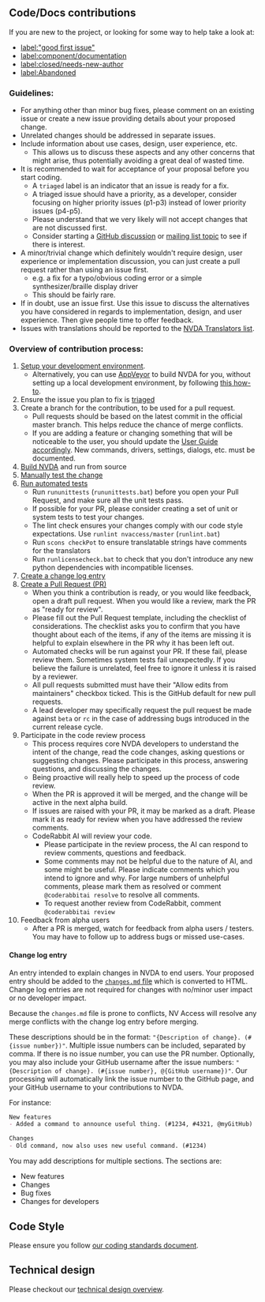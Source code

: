 ## Code/Docs contributions

If you are new to the project, or looking for some way to help take a look at:
- [label:"good first issue"](https://github.com/nvaccess/nvda/issues?q=label%3A%22good+first+issue%22)
- [label:component/documentation](https://github.com/nvaccess/nvda/issues?q=label%3Acomponent%2Fdocumentation)
- [label:closed/needs-new-author](https://github.com/nvaccess/nvda/issues?q=label%3Aclosed%2Fneeds-new-author)
- [label:Abandoned](https://github.com/nvaccess/nvda/issues?q=label%3AAbandoned)

### Guidelines:
- For anything other than minor bug fixes, please comment on an existing issue or create a new issue providing details about your proposed change.
- Unrelated changes should be addressed in separate issues.
- Include information about use cases, design, user experience, etc.
  - This allows us to discuss these aspects and any other concerns that might arise, thus potentially avoiding a great deal of wasted time.
- It is recommended to wait for acceptance of your proposal before you start coding.
  - A `triaged` label is an indicator that an issue is ready for a fix.
  - A triaged issue should have a priority, as a developer, consider focusing on higher priority issues (p1-p3) instead of lower priority issues (p4-p5).
  - Please understand that we very likely will not accept changes that are not discussed first.
  - Consider starting a [GitHub discussion](https://github.com/nvaccess/nvda/discussions) or [mailing list topic](https://groups.io/g/nvda-devel/topics) to see if there is interest.
- A minor/trivial change which definitely wouldn't require design, user experience or implementation discussion, you can just create a pull request rather than using an issue first.
  - e.g. a fix for a typo/obvious coding error or a simple synthesizer/braille display driver
  - This should be fairly rare.
- If in doubt, use an issue first. Use this issue to discuss the alternatives you have considered in regards to implementation, design, and user experience. Then give people time to offer feedback.
- Issues with translations should be reported to the [NVDA Translators list](https://groups.io/g/nvda-translations).


### Overview of contribution process:
1. [Setup your development environment](./createDevEnvironment.md).
    - Alternatively, you can use [AppVeyor](https://appveyor.com/) to build NVDA for you, without setting up a local development environment, by following [this how-to](./buildingNVDAOnAppVeyor.md).
1. Ensure the issue you plan to fix is [triaged](../issues/triage.md)
1. Create a branch for the contribution, to be used for a pull request.
	- Pull requests should be based on the latest commit in the official master branch.
	This helps reduce the chance of merge conflicts.
	- If you are adding a feature or changing something that will be noticeable to the user, you should update the [User Guide accordingly](./userGuideStandards.md).
	New commands, drivers, settings, dialogs, etc. must be documented.
1. [Build NVDA](./buildingNVDA.md) and run from source
1. [Manually test the change](../testing/readme.md)
1. [Run automated tests](../testing/automated.md)
	- Run `rununittests` (`rununittests.bat`) before you open your Pull Request, and make sure all the unit tests pass.
	- If possible for your PR, please consider creating a set of unit or system tests to test your changes.
	- The lint check ensures your changes comply with our code style expectations. Use `runlint nvaccess/master` (`runlint.bat`)
	- Run `scons checkPot` to ensure translatable strings have comments for the translators
	- Run `runlicensecheck.bat` to check that you don't introduce any new python dependencies with incompatible licenses.
1. [Create a change log entry](#change-log-entry)
1. [Create a Pull Request (PR)](./githubPullRequestTemplateExplanationAndExamples.md)
	- When you think a contribution is ready, or you would like feedback, open a draft pull request.
	When you would like a review, mark the PR as "ready for review".
	- Please fill out the Pull Request template, including the checklist of considerations.
	The checklist asks you to confirm that you have thought about each of the items, if any of the items are missing it is helpful to explain elsewhere in the PR why it has been left out.
	- Automated checks will be run against your PR.
	If these fail, please review them.
	Sometimes system tests fail unexpectedly.
	If you believe the failure is unrelated, feel free to ignore it unless it is raised by a reviewer.
	- All pull requests submitted must have their "Allow edits from maintainers" checkbox ticked.
	This is the GitHub default for new pull requests.
	- A lead developer may specifically request the pull request be made against `beta` or `rc` in the case of addressing bugs introduced in the current release cycle.
1. Participate in the code review process
	- This process requires core NVDA developers to understand the intent of the change, read the code changes, asking questions or suggesting changes.
	Please participate in this process, answering questions, and discussing the changes.
	- Being proactive will really help to speed up the process of code review.
	- When the PR is approved it will be merged, and the change will be active in the next alpha build.
	- If issues are raised with your PR, it may be marked as a draft.
	Please mark it as ready for review when you have addressed the review comments.
	- CodeRabbit AI will review your code.
	  - Please participate in the review process, the AI can respond to review comments, questions and feedback.
	  - Some comments may not be helpful due to the nature of AI, and some might be useful.
	  Please indicate comments which you intend to ignore and why.
	  For large numbers of unhelpful comments, please mark them as resolved or comment `@coderabbitai resolve` to resolve all comments.
	  - To request another review from CodeRabbit, comment `@coderabbitai review`
1. Feedback from alpha users
	- After a PR is merged, watch for feedback from alpha users / testers.
	You may have to follow up to address bugs or missed use-cases.

#### Change log entry
An entry intended to explain changes in NVDA to end users.
Your proposed entry should be added to the [`changes.md` file](../../user_docs/en/changes.md) which is converted to HTML.
Change log entries are not required for changes with no/minor user impact or no developer impact.

Because the `changes.md` file is prone to conflicts, NV Access will resolve any merge conflicts with the change log entry before merging.

These descriptions should be in the format: `"{Description of change}. (#{issue number})"`.
Multiple issue numbers can be included, separated by comma.
If there is no issue number, you can use the PR number.
Optionally, you may also include your GitHub username after the issue numbers: `"{Description of change}. (#{issue number}, @{GitHub username})"`.
Our processing will automatically link the issue number to the GitHub page, and your GitHub username to your contributions to NVDA.

For instance:
```md
New features
- Added a command to announce useful thing. (#1234, #4321, @myGitHub)

Changes
- Old command, now also uses new useful command. (#1234)
```

You may add descriptions for multiple sections.
The sections are:
 
* New features
* Changes
* Bug fixes
* Changes for developers

## Code Style
Please ensure you follow [our coding standards document](./codingStandards.md).

## Technical design
Please checkout our [technical design overview](../design/technicalDesignOverview.md).
